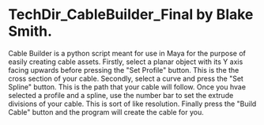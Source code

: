 ﻿# TechDir_CableBuilder_Final by Blake Smith.
Cable Builder is a python script meant for use in Maya for the purpose of easily creating cable assets.
Firstly, select a planar object with its Y axis facing upwards before pressing the "Set Profile" button. This is the the cross section of your cable.
Secondly, select a curve and press the "Set Spline" button. This is the path that your cable will follow.
Once you hvae selected a profile and a spline, use the number bar to set the extrude divisions of your cable. This is sort of like resolution.
Finally press the "Build Cable" button and the program will create the cable for you.
